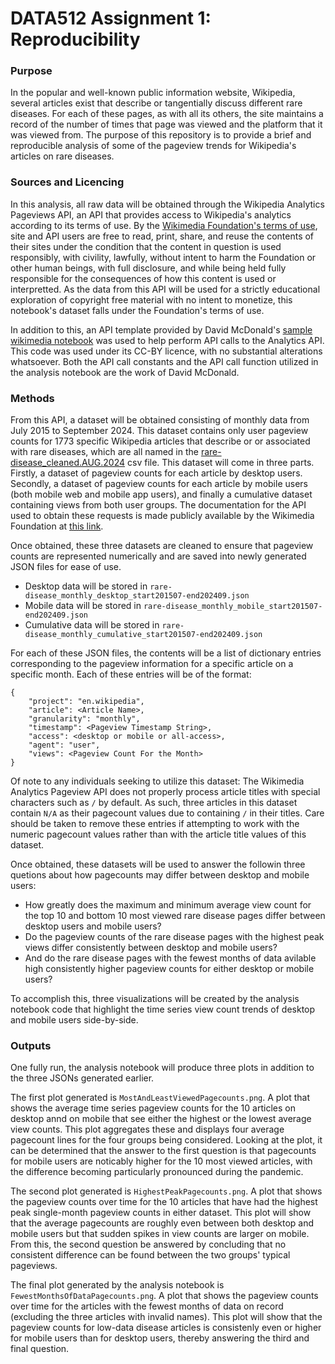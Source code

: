 # DATA512 Assignment 1: Reproducibility

### Purpose

In the popular and well-known public information website, Wikipedia, several articles exist that describe or tangentially discuss different rare diseases. For each of these pages, as with all its others, the site maintains a record of the number of times that page was viewed and the platform that it was viewed from. The purpose of this repository is to provide a brief and reproducible analysis of some of the pageview trends for Wikipedia's articles on rare diseases.

### Sources and Licencing

In this analysis, all raw data will be obtained through the Wikipedia Analytics Pageviews API, an API that provides access to Wikipedia's analytics according to its terms of use. By the [Wikimedia Foundation's terms of use](https://foundation.wikimedia.org/wiki/Policy:Terms_of_Use), site and API users are free to read, print, share, and reuse the contents of their sites under the condition that the content in question is used responsibly, with civility, lawfully, without intent to harm the Foundation or other human beings, with full disclosure, and while being held fully responsible for the consequences of how this content is used or interpretted. As the data from this API will be used for a strictly educational exploration of copyright free material with no intent to monetize, this notebook's dataset falls under the Foundation's terms of use.

In addition to this, an API template provided by David McDonald's [sample wikimedia notebook](wp_article_views_example.ipynb) was used to help perform API calls to the Analytics API. This code was used under its CC-BY licence, with no substantial alterations whatsoever. Both the API call constants and the API call function utilized in the analysis notebook are the work of David McDonald.

### Methods

From this API, a dataset will be obtained consisting of monthly data from July 2015 to September 2024. This dataset contains only user pageview counts for 1773 specific Wikipedia articles that describe or or associated with rare diseases, which are all named in the [rare-disease_cleaned.AUG.2024](rare-disease_cleaned.AUG.2024.csv) csv file. This dataset will come in three parts. Firstly, a dataset of pageview counts for each article by desktop users. Secondly, a dataset of pageview counts for each article by mobile users (both mobile web and mobile app users), and finally a cumulative dataset containing views from both user groups. The documentation for the API used to obtain these requests is made publicly available by the Wikimedia Foundation at [this link](https://doc.wikimedia.org/generated-data-platform/aqs/analytics-api/reference/page-views.html).

Once obtained, these three datasets are cleaned to ensure that pageview counts are represented numerically and are saved into newly generated JSON files for ease of use.
* Desktop data will be stored in `rare-disease_monthly_desktop_start201507-end202409.json`
* Mobile data will be stored in `rare-disease_monthly_mobile_start201507-end202409.json`
* Cumulative data will be stored in `rare-disease_monthly_cumulative_start201507-end202409.json`

For each of these JSON files, the contents will be a list of dictionary entries corresponding to the pageview information for a specific article on a specific month. Each of these entries will be of the format:

```
{
    "project": "en.wikipedia",
    "article": <Article Name>,
    "granularity": "monthly",
    "timestamp": <Pageview Timestamp String>,
    "access": <desktop or mobile or all-access>,
    "agent": "user",
    "views": <Pageview Count For the Month>
}
```

Of note to any individuals seeking to utilize this dataset: The Wikimedia Analytics Pageview API does not properly process article titles with special characters such as `/` by default. As such, three articles in this dataset contain `N/A` as their pagecount values due to containing `/` in their titles. Care should be taken to remove these entries if attempting to work with the numeric pagecount values rather than with the article title values of this dataset.

Once obtained, these datasets will be used to answer the followin three quetions about how pagecounts may differ between desktop and mobile users:
* How greatly does the maximum and minimum average view count for the top 10 and bottom 10 most viewed rare disease pages differ between desktop users and mobile users?
* Do the pageview counts of the rare disease pages with the highest peak views differ consistently between desktop and mobile users?
* And do the rare disease pages with the fewest months of data avilable high consistently higher pageview counts for either desktop or mobile users?

To accomplish this, three visualizations will be created by the analysis notebook code that highlight the time series view count trends of desktop and mobile users side-by-side.

### Outputs

One fully run, the analysis notebook will produce three plots in addition to the three JSONs generated earlier.

The first plot generated is `MostAndLeastViewedPagecounts.png`. A plot that shows the average time series pageview counts for the 10 articles on desktop annd on mobile that see either the highest or the lowest average view counts. This plot aggregates these and displays four average pagecount lines for the four groups being considered. Looking at the plot, it can be determined that the answer to the first question is that pagecounts for mobile users are noticably higher for the 10 most viewed articles, with the difference becoming particularly pronounced during the pandemic.

The second plot generated is `HighestPeakPagecounts.png`. A plot that shows the pageview counts over time for the 10 articles that have had the highest peak single-month pageview counts in either dataset. This plot will show that the average pagecounts are roughly even between both desktop and mobile users but that sudden spikes in view counts are larger on mobile. From this, the second question be answered by concluding that no consistent difference can be found between the two groups' typical pageviews.

The final plot generated by the analysis notebook is `FewestMonthsOfDataPagecounts.png`. A plot that shows the pageview counts over time for the articles with the fewest months of data on record (excluding the three articles with invalid names). This plot will show that the pageview counts for low-data disease articles is consistenly even or higher for mobile users than for desktop users, thereby answering the third and final question.